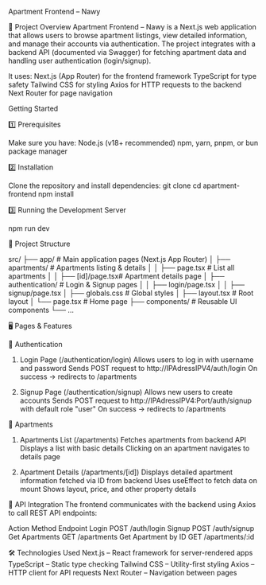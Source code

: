 Apartment Frontend – Nawy

📌 Project Overview
Apartment Frontend – Nawy is a Next.js web application that allows users to browse apartment listings, view detailed information, and manage their accounts via authentication.
The project integrates with a backend API (documented via Swagger) for fetching apartment data and handling user authentication (login/signup).

It uses:
    Next.js (App Router) for the frontend framework
    TypeScript for type safety
    Tailwind CSS for styling
    Axios for HTTP requests to the backend
    Next Router for page navigation

 Getting Started

1️⃣ Prerequisites

Make sure you have:
Node.js (v18+ recommended)
npm, yarn, pnpm, or bun package manager

2️⃣ Installation

Clone the repository and install dependencies:
git clone <your-repo-url>
cd apartment-frontend
npm install

3️⃣ Running the Development Server

npm run dev

📂 Project Structure

src/
 ├── app/                 # Main application pages (Next.js App Router)
 │   ├── apartments/      # Apartments listing & details
 │   │   ├── page.tsx     # List all apartments
 │   │   ├── [id]/page.tsx# Apartment details page
 │   ├── authentication/  # Login & Signup pages
 │   │   ├── login/page.tsx
 │   │   ├── signup/page.tsx
 │   ├── globals.css       # Global styles
 │   ├── layout.tsx        # Root layout
 │   └── page.tsx          # Home page
 ├── components/           # Reusable UI components
 └── ...

🖥 Pages & Features

🔑 Authentication

1. Login Page (/authentication/login)
    Allows users to log in with username and password
    Sends POST request to http://IPAdressIPV4/auth/login
    On success → redirects to /apartments

2. Signup Page (/authentication/signup)
    Allows new users to create accounts
    Sends POST request to http://IPAdressIPV4:Port/auth/signup with default role "user"
    On success → redirects to /apartments

🏢 Apartments
1. Apartments List (/apartments)
    Fetches apartments from backend API
    Displays a list with basic details
    Clicking on an apartment navigates to details page

2. Apartment Details (/apartments/[id])
    Displays detailed apartment information fetched via ID from backend
    Uses useEffect to fetch data on mount
    Shows layout, price, and other property details

🔗 API Integration
The frontend communicates with the backend using Axios to call REST API endpoints:

Action	                Method	            Endpoint
Login	                POST	            /auth/login
Signup	                POST	            /auth/signup
Get Apartments	        GET	                /apartments
Get Apartment by ID	    GET             	/apartments/:id

🛠 Technologies Used
Next.js         – React framework for server-rendered apps
TypeScript      – Static type checking
Tailwind CSS    – Utility-first styling
Axios           – HTTP client for API requests
Next Router     – Navigation between pages

